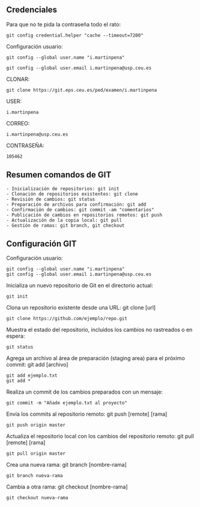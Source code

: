 ## Credenciales 

Para que no te pida la contraseña todo el rato:
```
git config credential.helper "cache --timeout=7200"
```

Configuración usuario:
```
git config --global user.name "i.martinpena"
```
```
git config --global user.email i.martinpena@usp.ceu.es
```

CLONAR:
```
git clone https://git.eps.ceu.es/ped/examen/i.martinpena
```

USER:
```
i.martinpena
```

CORREO:
```
i.martinpena@usp.ceu.es
```

CONTRASEÑA: 
```
105462
```

## Resumen comandos de GIT
```
- Inicialización de repositorios: git init
- Clonación de repositorios existentes: git clone
- Revisión de cambios: git status
- Preparación de archivos para confirmación: git add
- Confirmación de cambios: git commit -am "comentarios"
- Publicación de cambios en repositorios remotos: git push
- Actualización de la copia local: git pull
- Gestión de ramas: git branch, git checkout
```

## Configuración GIT
Configuración usuario:
```
git config --global user.name "i.martinpena"
git config --global user.email i.martinpena@usp.ceu.es
```

Inicializa un nuevo repositorio de Git en el directorio actual:
```
git init
```
Clona un repositorio existente desde una URL: git clone [url]
```
git clone https://github.com/ejemplo/repo.git
```

Muestra el estado del repositorio, incluidos los cambios no rastreados o en espera:
```
git status
```

Agrega un archivo al área de preparación (staging area) para el próximo commit: git add [archivo]
```
git add ejemplo.txt
git add *
```

Realiza un commit de los cambios preparados con un mensaje: 
```
git commit -m "Añade ejemplo.txt al proyecto"
```

Envía los commits al repositorio remoto: git push [remote] [rama]
```
git push origin master
```

Actualiza el repositorio local con los cambios del repositorio remoto: git pull [remote] [rama]
```
git pull origin master
```

Crea una nueva rama: git branch [nombre-rama]
```
git branch nueva-rama
```

Cambia a otra rama: git checkout [nombre-rama]
```
git checkout nueva-rama
```

